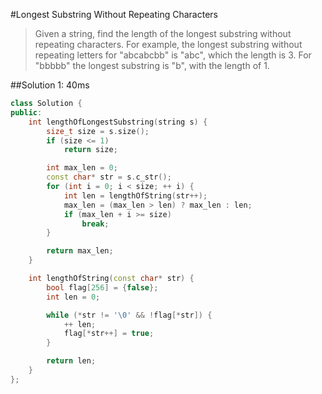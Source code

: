#Longest Substring Without Repeating Characters
> Given a string, find the length of the longest substring without repeating characters. For example, the longest substring without repeating letters for "abcabcbb" is "abc", which the length is 3. For "bbbbb" the longest substring is "b", with the length of 1.

##Solution 1: 40ms
```C++
class Solution {
public:
	int lengthOfLongestSubstring(string s) {
		size_t size = s.size();
		if (size <= 1)
			return size;

		int max_len = 0;
		const char* str = s.c_str();
		for (int i = 0; i < size; ++ i) {
			int len = lengthOfString(str++);
			max_len = (max_len > len) ? max_len : len;
			if (max_len + i >= size)
				break;
		}

		return max_len;
	}

	int lengthOfString(const char* str) {
		bool flag[256] = {false};
		int len = 0;

		while (*str != '\0' && !flag[*str]) {
			++ len;
			flag[*str++] = true;
		}

		return len;
	}
};
```